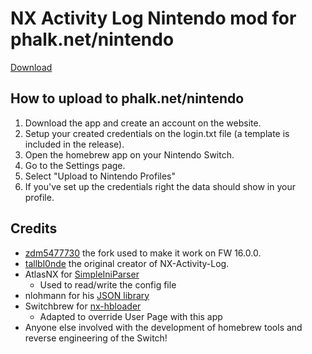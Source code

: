 # NX Activity Log Nintendo mod for phalk.net/nintendo

[Download](https://github.com/Phalk/NX-Activity-Log-NPE/releases)

## How to upload to phalk.net/nintendo

1. Download the app and create an account on the website.
2. Setup your created credentials on the login.txt file (a template is included in the release).
3. Open the homebrew app on your Nintendo Switch.
4. Go to the Settings page.
5. Select "Upload to Nintendo Profiles"
6. If you've set up the credentials right the data should show in your profile.

## Credits

* [zdm5477730](https://github.com/zdm65477730/NX-Activity-Log) the fork used to make it work on FW 16.0.0.
* [tallbl0nde](https://github.com/tallbl0nde/NX-Activity-Log/releases) the original creator of NX-Activity-Log.
* AtlasNX for [SimpleIniParser](https://github.com/AtlasNX/SimpleIniParser)
  * Used to read/write the config file
* nlohmann for his [JSON library](https://github.com/nlohmann/json)
* Switchbrew for [nx-hbloader](https://github.com/switchbrew/nx-hbloader)
  * Adapted to override User Page with this app
* Anyone else involved with the development of homebrew tools and reverse engineering of the Switch!
